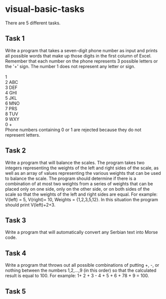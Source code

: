 # visual-basic-tasks
There are 5 different tasks.
<br>
## Task 1<br>
Write a program that takes a seven-digit phone number as input and prints all possible words that make up those digits in the first column of Excel. Remember that each number on the phone represents 3 possible letters or the '+' sign. The number 1 does not represent any letter or sign.<br><br>
1<br>
2 ABC<br>
3 DEF<br>
4 GHI<br>
5 JKL<br>
6 MNO<br>
7 PRS<br>
8 TUV<br>
9 WXY<br>
0 +<br>
Phone numbers containing 0 or 1 are rejected because they do not represent letters.<br>
## Task 2<br>
Write a program that will balance the scales. The program takes two integers representing the weights of the left and right sides of the scale, as well as an array of values representing the various weights that can be used to balance the scale. The program should determine if there is a combination of at most two weights from a series of weights that can be placed only on one side, only on the other side, or on both sides of the scale so that the weights of the left and right sides are equal. For example: V(left) = 5, V(right)= 10, Weights = {1,2,3,5,12}. In this situation the program should print V(left)+2+3.<br>
## Task 3<br>
Write a program that will automatically convert any Serbian text into Morse code.<br>
## Task 4<br>
Write a program that throws out all possible combinations of putting +, -, or nothing between the numbers 1,2,...,9 (in this order) so that the calculated result is equal to 100. For example: 1+ 2 + 3 - 4 + 5 + 6 + 78 + 9 = 100.<br>
## Task 5<br>
